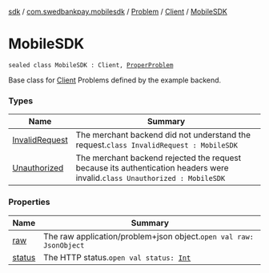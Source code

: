[sdk](../../../../index.md) / [com.swedbankpay.mobilesdk](../../../index.md) / [Problem](../../index.md) / [Client](../index.md) / [MobileSDK](./index.md)

# MobileSDK

`sealed class MobileSDK : Client, `[`ProperProblem`](../../../-proper-problem/index.md)

Base class for [Client](../index.md) Problems defined by the example backend.

### Types

| Name | Summary |
|---|---|
| [InvalidRequest](-invalid-request/index.md) | The merchant backend did not understand the request.`class InvalidRequest : MobileSDK` |
| [Unauthorized](-unauthorized/index.md) | The merchant backend rejected the request because its authentication headers were invalid.`class Unauthorized : MobileSDK` |

### Properties

| Name | Summary |
|---|---|
| [raw](raw.md) | The raw application/problem+json object.`open val raw: JsonObject` |
| [status](status.md) | The HTTP status.`open val status: `[`Int`](https://kotlinlang.org/api/latest/jvm/stdlib/kotlin/-int/index.html) |
